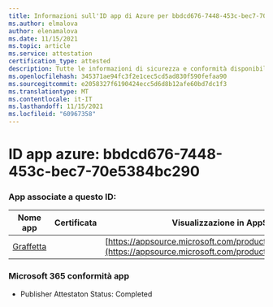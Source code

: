 ```yaml
---
title: Informazioni sull'ID app di Azure per bbdcd676-7448-453c-bec7-70e5384bc290
ms.author: elmalova
author: elenamalova
ms.date: 11/15/2021
ms.topic: article
ms.service: attestation
certification_type: attested
description: Tutte le informazioni di sicurezza e conformità disponibili per bbdcd676-7448-453c-bec7-70e5384bc290.
ms.openlocfilehash: 345371ae94fc3f2e1cec5cd5ad830f590fefaa90
ms.sourcegitcommit: e2058327f6190424ecc5d6d8b12afe60bd7dc1f3
ms.translationtype: MT
ms.contentlocale: it-IT
ms.lasthandoff: 11/15/2021
ms.locfileid: "60967358"
---
```

# <a name="azure-app-id-bbdcd676-7448-453c-bec7-70e5384bc290"></a>ID app azure: bbdcd676-7448-453c-bec7-70e5384bc290


### <a name="apps-associated-with-this-id"></a>App associate a questo ID:
| **Nome app** | **Certificata** | **Visualizzazione in AppSource** |
|--------------|---------------|-----------------------|
| [Graffetta](https://docs.microsoft.com/microsoft-365-app-certification/forward/WA200003281) |  | [https://appsource.microsoft.com/product/office/WA200003281](https://appsource.microsoft.com/product/office/WA200003281) |

### <a name="microsoft-365-app-compliance-status"></a>Microsoft 365 conformità app
- Publisher Attestaton Status: Completed
